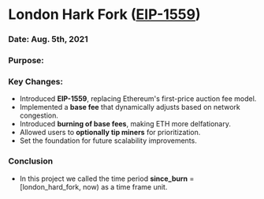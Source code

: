 # London Hark Fork ([EIP-1559](https://timroughgarden.org/papers/eip1559.pdf))

### Date: Aug. 5th, 2021
### Purpose: 
### Key Changes: 
- Introduced **EIP-1559**, replacing Ethereum's first-price auction fee model. 
- Implemented a **base fee** that dynamically adjusts based on network congestion. 
- Introduced **burning of base fees**, making ETH more delfationary. 
- Allowed users to **optionally tip miners** for prioritization. 
- Set the foundation for future scalability improvements. 


### Conclusion 
- In this project we called the time period **since_burn** = [london_hard_fork, now) as a time frame unit. 